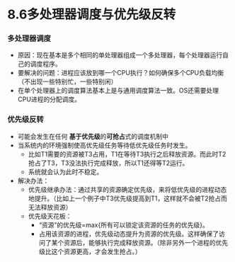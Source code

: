# 8.6多处理器调度与优先级反转

### 多处理器调度

* 原因：现在基本是多个相同的单处理器组成一个多处理器，每个处理器运行自己的调度程序。
* 要解决的问题：进程应该放到哪一个CPU执行？如何确保多个CPU负载均衡（不出现一些特别忙，一些特别闲）
* 在单个处理器上的调度算法基本上是与通用调度算法一致。OS还需要处理CPU进程的分配调度。

### 优先级反转

* 可能会发生在任何 **基于优先级**的**可抢占**式的调度机制中
* 当系统内的环境强制使高优先级任务等待低优先级任务时发生。
    * 比如T1需要的资源被T3占用，T1在等待T3执行之后释放资源。而此时T2抢占了T3，T3没法执行完成释放，所以T1还得等T2运行。
    * 系统就会认为此时不稳定。
* 解决办法：
    * 优先级继承办法：通过共享的资源确定优先级，来将低优先级的进程动态地提升。（比如上一个例子中T3优先级提高到T1，这样就不会被T2抢占而无法释放资源）
    * 优先级天花板：
        * “资源”的优先级=max{所有可以锁定该资源的任务的优先级}。
        * 占用该资源的进程，优先级动态提升为资源的优先级。这样确保了访问了某个资源后，能够执行完成释放资源。（除非另外一个进程的优先级比这个资源更高，才会发生抢占。）